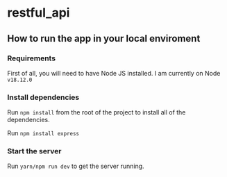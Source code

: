 # restful_api

## How to run the app in your local enviroment 

### Requirements
First of all, you will need to have Node JS installed. I am currently on Node `v18.12.0`

### Install dependencies
Run `npm install` from the root of the project to install all of the dependencies. 

Run `npm install express` 

### Start the server
Run `yarn/npm run dev` to get the server running. 



